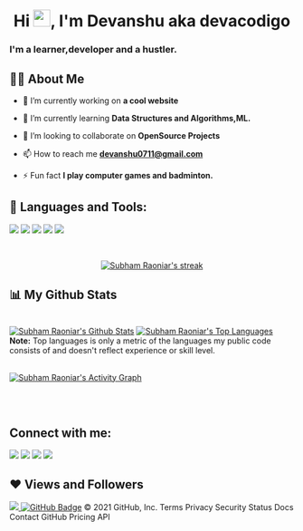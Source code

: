 

<h1 align="center">Hi <img src="https://raw.githubusercontent.com/MartinHeinz/MartinHeinz/master/wave.gif" width="30px">, I'm Devanshu aka devacodigo</h1>
<h3 align="centre">I'm a learner,developer and a hustler.</h3>


## 🙋‍♂️ About Me

- 🔭 I’m currently working on **a cool website**

- 🌱 I’m currently learning **Data Structures and Algorithms,ML.**

- 👯 I’m looking to collaborate on **OpenSource Projects**

- 📫 How to reach me **devanshu0711@gmail.com**

- ⚡ Fun fact **I play computer games and badminton.**

## 🚀 Languages and Tools:

<p align="left"> 
 <img src="https://img.icons8.com/color/50/000000/c-plus-plus-logo.png"/>
 <img src="https://img.icons8.com/color/48/000000/python--v1.png"/>
 <img src="https://img.icons8.com/external-inipagistudio-mixed-inipagistudio/64/000000/external-machine-learning-data-processing-inipagistudio-mixed-inipagistudio.png"/>
 <img src="https://img.icons8.com/external-sbts2018-blue-sbts2018/58/000000/external-blockchain-cryptopcurrency-sbts2018-blue-sbts2018-1.png"/>
 <img src="https://img.icons8.com/external-vitaliy-gorbachev-lineal-color-vitaly-gorbachev/60/000000/external-blockchain-cryptocurrency-vitaliy-gorbachev-lineal-color-vitaly-gorbachev.png"/>
</p>

<!-- [![React Badge](https://img.shields.io/badge/-React-61DBFB?style=for-the-badge&labelColor=black&logo=react&logoColor=61DBFB)](#)  [![Javascript Badge](https://img.shields.io/badge/-Javascript-F0DB4F?style=for-the-badge&labelColor=black&logo=javascript&logoColor=F0DB4F)](#) [![Typescript Badge](https://img.shields.io/badge/-Typescript-007acc?style=for-the-badge&labelColor=black&logo=typescript&logoColor=007acc)](#) [![Nodejs Badge](https://img.shields.io/badge/-Nodejs-3C873A?style=for-the-badge&labelColor=black&logo=node.js&logoColor=3C873A)](#) [![GraphQL Badge](https://img.shields.io/badge/-GraphQl-e535ab?style=for-the-badge&labelColor=black&logo=node.js&logoColor=e535ab)](#) -->
<br/>

<p align="center">
    <a href="https://github.com/devacodigo/github-readme-streak-stats">
        <img title="🔥 Get streak stats for your profile at git.io/streak-stats" alt="Subham Raoniar's streak" src="https://github-readme-streak-stats.herokuapp.com/?user=devacodigo&theme=black-ice&hide_border=true&stroke=0000&background=060A0CD0"/>
    </a>
</p>

## 📊 My Github Stats

  <br/>
    <a href="https://github.com/devacodigo/github-readme-stats"><img alt="Subham Raoniar's Github Stats" src="https://github-readme-stats.vercel.app/api?username=devacodigo&show_icons=true&count_private=true&theme=react&hide_border=true&bg_color=0D1117" /></a>
  <a href="https://github.com/devacodigo/github-readme-stats"><img alt="Subham Raoniar's Top Languages" src="https://github-readme-stats.vercel.app/api/top-langs/?username=devacodigo&langs_count=8&count_private=true&layout=compact&theme=react&hide_border=true&bg_color=0D1117" /></a>
  <br/>
  <b>Note:</b> Top languages is only a metric of the languages my public code consists of and doesn't reflect experience or skill level.


<br/>
<br/>

<a href="https://github.com/devacodigo/github-readme-activity-graph"><img alt="Subham Raoniar's Activity Graph" src="https://activity-graph.herokuapp.com/graph?username=devacodigo&bg_color=0D1117&color=5BCDEC&line=5BCDEC&point=FFFFFF&hide_border=true" /></a>

<br/>
<br/>

## Connect with me:
<p align="left">

<a href = "https://www.linkedin.com/in/devanshu-agrawal-216463150/"><img src="https://img.icons8.com/fluent/48/000000/linkedin.png"/></a>
<a href = "https://twitter.com/devanshu0711"><img src="https://img.icons8.com/fluent/48/000000/twitter.png"/></a>
<a href = "https://www.instagram.com/devagra_/"><img src="https://img.icons8.com/fluent/48/000000/instagram-new.png"/></a>
<a href = "https://www.youtube.com/channel/UCW0hodK-y4cu5KcX-bBK99w"><img src="https://img.icons8.com/color/48/000000/youtube-play.png"/></a>

</p>

## ❤ Views and Followers
<a href="https://github.com/Meghna-DAS/github-profile-views-counter">
    <img src="https://komarev.com/ghpvc/?username=devacodigo">
</a>
<a href="https://github.com/devacodigo?tab=followers"><img src="https://img.shields.io/github/followers/devacodigo?label=Followers&style=social" alt="GitHub Badge"></a>
© 2021 GitHub, Inc.
Terms
Privacy
Security
Status
Docs
Contact GitHub
Pricing
API
